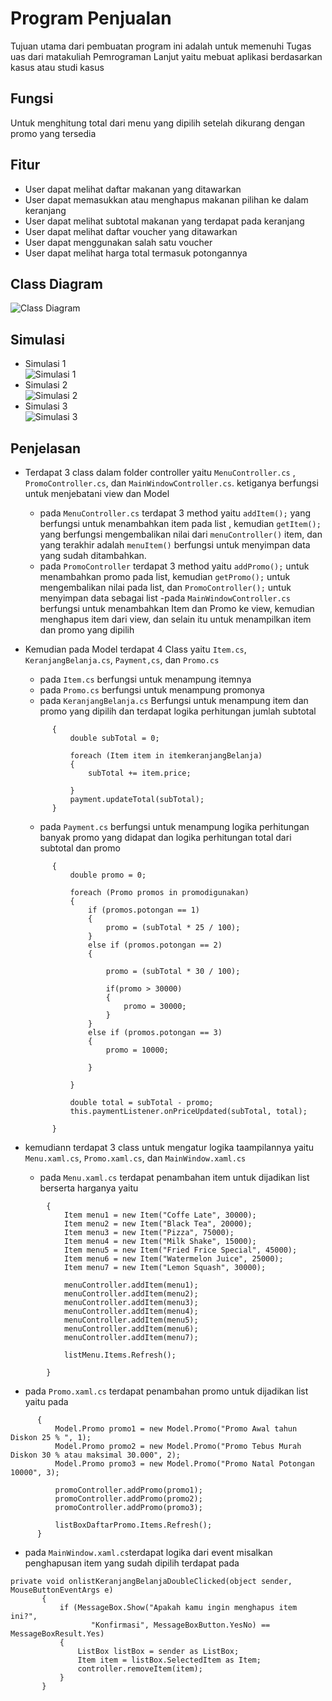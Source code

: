# Program Penjualan
Tujuan utama dari pembuatan program ini adalah untuk memenuhi Tugas uas dari matakuliah Pemrograman Lanjut yaitu mebuat aplikasi berdasarkan kasus atau studi kasus

## Fungsi
Untuk menghitung total dari menu yang dipilih setelah dikurang dengan promo yang tersedia

## Fitur
- User dapat melihat daftar makanan yang ditawarkan
- User dapat memasukkan atau menghapus makanan pilihan ke dalam keranjang
- User dapat melihat subtotal makanan yang terdapat pada keranjang
- User dapat melihat daftar voucher yang ditawarkan
- User dapat menggunakan salah satu voucher
- User dapat melihat harga total termasuk potongannya

## Class Diagram
![Class Diagram](https://github.com/hafit0/UASpemrog2765/blob/main/UASpemrog2765/diagram.png)

## Simulasi
- Simulasi 1  
![Simulasi 1](https://github.com/hafit0/UASpemrog2765/blob/main/1.PNG)  
- Simulasi 2  
![Simulasi 2](https://github.com/hafit0/UASpemrog2765/blob/main/2.PNG)  
- Simulasi 3  
![Simulasi 3](https://github.com/hafit0/UASpemrog2765/blob/main/3.PNG)  

## Penjelasan
- Terdapat 3 class dalam folder controller yaitu `MenuController.cs` , `PromoController.cs`, dan `MainWindowController.cs`. ketiganya berfungsi untuk menjebatani view dan Model
  - pada `MenuController.cs` terdapat 3 method yaitu `addItem();` yang berfungsi untuk menambahkan item pada list , kemudian `getItem();` yang berfungsi mengembalikan nilai dari `menuController()` item, dan yang terakhir adalah `menuItem()` berfungsi untuk menyimpan data yang sudah ditambahkan.
  - pada `PromoController`  terdapat 3 method yaitu `addPromo();` untuk menambahkan promo pada list, kemudian `getPromo();` untuk mengembalikan nilai pada list, dan `PromoController();` untuk menyimpan data sebagai list 
  -pada `MainWindowController.cs` berfungsi untuk menambahkan Item dan Promo ke view, kemudian menghapus item dari view, dan selain itu untuk menampilkan item dan promo yang dipilih


- Kemudian pada Model terdapat 4 Class yaitu `Item.cs`, `KeranjangBelanja.cs`, `Payment,cs`, dan `Promo.cs`
  - pada `Item.cs` berfungsi untuk menampung itemnya
  - pada `Promo.cs` berfungsi untuk menampung promonya
  - pada `KeranjangBelanja.cs` Berfungsi untuk menampung item dan promo yang dipilih dan terdapat logika perhitungan jumlah subtotal
  ``` private void calculateSubTotal()
        {
            double subTotal = 0;
            
            foreach (Item item in itemkeranjangBelanja)
            {
                subTotal += item.price;
                
            }
            payment.updateTotal(subTotal);
        } 
   ```
  - pada `Payment.cs` berfungsi untuk menampung logika perhitungan banyak promo yang didapat dan logika perhitungan total dari subtotal dan promo 
  ``` public void updateTotal(double subTotal)
        {
            double promo = 0;

            foreach (Promo promos in promodigunakan)
            {
                if (promos.potongan == 1)
                {
                    promo = (subTotal * 25 / 100);
                }
                else if (promos.potongan == 2)
                {
                   
                    promo = (subTotal * 30 / 100);

                    if(promo > 30000)
                    {
                        promo = 30000;
                    }
                }
                else if (promos.potongan == 3)
                {
                    promo = 10000;
                    
                }
                
            }

            double total = subTotal - promo;
            this.paymentListener.onPriceUpdated(subTotal, total);
            
        } 
  ```

- kemudiann terdapat 3 class untuk mengatur logika taampilannya yaitu `Menu.xaml.cs`, `Promo.xaml.cs`, dan `MainWindow.xaml.cs` 

  - pada `Menu.xaml.cs` terdapat penambahan item untuk dijadikan list berserta harganya yaitu 
``` private void generateContentMenu()
        {
            Item menu1 = new Item("Coffe Late", 30000);
            Item menu2 = new Item("Black Tea", 20000);
            Item menu3 = new Item("Pizza", 75000);
            Item menu4 = new Item("Milk Shake", 15000);
            Item menu5 = new Item("Fried Frice Special", 45000);
            Item menu6 = new Item("Watermelon Juice", 25000);
            Item menu7 = new Item("Lemon Squash", 30000);

            menuController.addItem(menu1);
            menuController.addItem(menu2);
            menuController.addItem(menu3);
            menuController.addItem(menu4);
            menuController.addItem(menu5);
            menuController.addItem(menu6);
            menuController.addItem(menu7);

            listMenu.Items.Refresh();

        }
```
  - pada `Promo.xaml.cs` terdapat penambahan promo untuk dijadikan list yaitu pada
  
  ```  private void generateContentPromo()
        {
            Model.Promo promo1 = new Model.Promo("Promo Awal tahun Diskon 25 % ", 1);
            Model.Promo promo2 = new Model.Promo("Promo Tebus Murah Diskon 30 % atau maksimal 30.000", 2);
            Model.Promo promo3 = new Model.Promo("Promo Natal Potongan 10000", 3);

            promoController.addPromo(promo1);
            promoController.addPromo(promo2);
            promoController.addPromo(promo3);

            listBoxDaftarPromo.Items.Refresh();
        } 
  ```
 - pada `MainWindow.xaml.cs`terdapat logika dari event misalkan penghapusan item yang sudah dipilih terdapat pada
 ```
 private void onlistKeranjangBelanjaDoubleClicked(object sender, MouseButtonEventArgs e)
        {
            if (MessageBox.Show("Apakah kamu ingin menghapus item ini?",
                   "Konfirmasi", MessageBoxButton.YesNo) == MessageBoxResult.Yes)
            {
                ListBox listBox = sender as ListBox;
                Item item = listBox.SelectedItem as Item;
                controller.removeItem(item);
            }
        }
 ```
